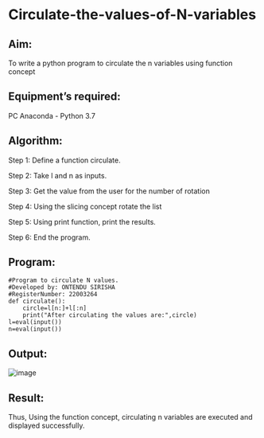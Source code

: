 # Circulate-the-values-of-N-variables
## Aim:
To write a python program to circulate the n variables using function concept
## Equipment’s required:
PC
Anaconda - Python 3.7
## Algorithm: 
Step 1:
Define a function circulate.

Step 2:
Take l and n as inputs.

Step 3:
Get the value from the user for the number of rotation

Step 4:
Using the slicing concept rotate the list

Step 5:
Using print function, print the results.

Step 6:
End the program.
## Program:
~~~
#Program to circulate N values.
#Developed by: ONTENDU SIRISHA
#RegisterNumber: 22003264
def circulate():
    circle=l[n:]+l[:n]
    print("After circulating the values are:",circle)
l=eval(input())
n=eval(input())
~~~

## Output:
![image](https://user-images.githubusercontent.com/119389139/213918906-4f4a98bc-4b70-4d42-b9c7-7021caa948ea.png)

## Result:
Thus, Using the function concept, circulating n variables are executed and displayed successfully.
